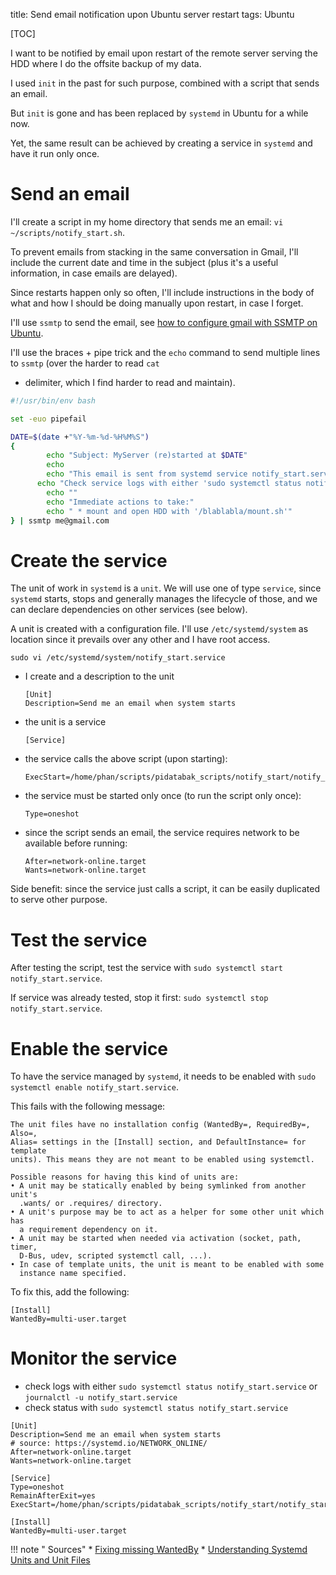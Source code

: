 title: Send email notification upon Ubuntu server restart
tags: Ubuntu

[TOC]

I want to be notified by email upon restart of the remote server serving the HDD where I do the offsite backup of my
data.

I used `init` in the past for such purpose, combined with a script that sends an email.

But `init` is gone and has been replaced by `systemd` in Ubuntu for a while now.

Yet, the same result can be achieved by creating a service in `systemd` and have it run only once.

# Send an email

I'll create a script in my home directory that sends me an email: `vi ~/scripts/notify_start.sh`.

To prevent emails from stacking in the same conversation in Gmail, I'll include the current date and time in the subject
(plus it's a useful information, in case emails are delayed).

Since restarts happen only so often, I'll include instructions in the body of what and how I should be doing manually
upon restart, in case I forget.

I'll use `ssmtp` to send the email, see [how to configure gmail with SSMTP on Ubuntu]({filename}/tips/2023-12-12_configure_ssmtp_with_gmail_on_ubuntu.md).

I'll use the braces + pipe trick and the `echo` command to send multiple lines to `ssmtp` (over the harder to read `cat`
+ delimiter, which I find harder to read and maintain).

```bash
#!/usr/bin/env bash

set -euo pipefail

DATE=$(date +"%Y-%m-%d-%H%M%S")
{
        echo "Subject: MyServer (re)started at $DATE"
        echo
        echo "This email is sent from systemd service notify_start.service on MyServer."
      echo "Check service logs with either 'sudo systemctl status notify_start.service' or 'journalctl -u notify_start.service'."
        echo "" 
        echo "Immediate actions to take:"
        echo " * mount and open HDD with '/blablabla/mount.sh'"
} | ssmtp me@gmail.com
```

# Create the service

The unit of work in `systemd` is a `unit`. We will use one of type `service`, since `systemd` starts, stops and 
generally manages the lifecycle of those, and we can declare dependencies on other services (see below).

A unit is created with a configuration file. I'll use `/etc/systemd/system` as location since it prevails over any other
and I have root access.

`sudo vi /etc/systemd/system/notify_start.service`

* I create and a description to the unit
    ```
    [Unit]
    Description=Send me an email when system starts
    ```
* the unit is a service
    ```
    [Service]
    ``` 
* the service calls the above script (upon starting):
    ```
    ExecStart=/home/phan/scripts/pidatabak_scripts/notify_start/notify_start.sh
    ```
* the service must be started only once (to run the script only once):
    ```
    Type=oneshot
    ```
* since the script sends an email, the service requires network to be available before running:
    ```
    After=network-online.target
    Wants=network-online.target
    ```

Side benefit: since the service just calls a script, it can be easily duplicated to serve other purpose.

# Test the service

After testing the script, test the service with `sudo systemctl start notify_start.service`.

If service was already tested, stop it first: `sudo systemctl stop notify_start.service`.

# Enable the service

To have the service managed by `systemd`, it needs to be enabled with `sudo systemctl enable notify_start.service`.

This fails with the following message:

```
The unit files have no installation config (WantedBy=, RequiredBy=, Also=,
Alias= settings in the [Install] section, and DefaultInstance= for template
units). This means they are not meant to be enabled using systemctl.

Possible reasons for having this kind of units are:
• A unit may be statically enabled by being symlinked from another unit's
  .wants/ or .requires/ directory.
• A unit's purpose may be to act as a helper for some other unit which has
  a requirement dependency on it.
• A unit may be started when needed via activation (socket, path, timer,
  D-Bus, udev, scripted systemctl call, ...).
• In case of template units, the unit is meant to be enabled with some
  instance name specified.
```

To fix this, add the following:

```
[Install]
WantedBy=multi-user.target
```

# Monitor the service

* check logs with either `sudo systemctl status notify_start.service` or `journalctl -u notify_start.service`
* check status with `sudo systemctl status notify_start.service`


```
[Unit]
Description=Send me an email when system starts
# source: https://systemd.io/NETWORK_ONLINE/
After=network-online.target
Wants=network-online.target

[Service]
Type=oneshot
RemainAfterExit=yes
ExecStart=/home/phan/scripts/pidatabak_scripts/notify_start/notify_start.sh

[Install]
WantedBy=multi-user.target
```

!!! note " Sources"
    * [Fixing missing WantedBy](https://unix.stackexchange.com/a/506374)
    * [Understanding Systemd Units and Unit Files](https://www.digitalocean.com/community/tutorials/understanding-systemd-units-and-unit-files)